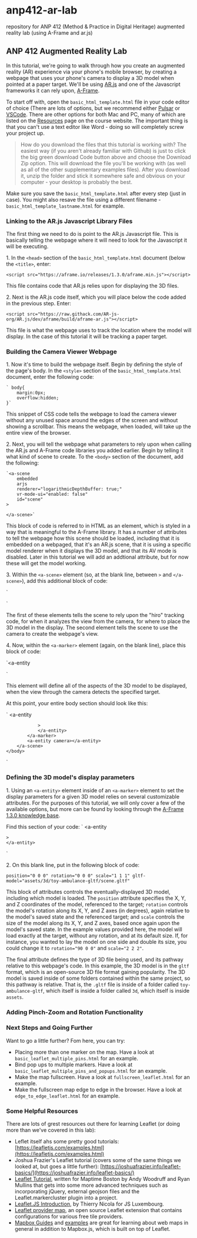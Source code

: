 # anp412-ar-lab
repository for ANP 412 (Method &amp; Practice in Digital Heritage) augmented reality lab (using A-Frame and ar.js)
## ANP 412 Augmented Reality Lab

In this tutorial, we're going to walk through how you create an augmented reality (AR) experience via your phone's mobile browser, by creating a webpage that uses your phone's camera to display a 3D model when pointed at a paper target. We'll be using [AR.js](https://ar-js-org.github.io/AR.js-Docs/) and one of the Javascript frameworks it can rely upon, [A-Frame](https://aframe.io/).

To start off with, open the `basic_html_template.html` file in your code editor of choice (There are lots of options, but we recommend either [Pulsar](https://pulsar-edit.dev/) or [VSCode](https://code.visualstudio.com/). There are other options for both Mac and PC, many of which are listed on the [Resources](https://anthropology.msu.edu/anp412-fs24/resources/) page on the course website. The important thing is that you can't use a text editor like Word - doing so will completely screw your project up.

> How do you download the files that this tutorial is working with? The easiest way (if you aren't already familiar with Github) is just to click the big green download Code button above and choose the Download Zip option. This will download the file you'll be working with (as well as all of the other supplementary examples files). After you download it, unzip the folder and stick it somewhere safe and obvious on your computer - your desktop is probably the best.
>
Make sure you save the `basic_html_template.html` after every step (just in case). You might also resave the file using a different filename - `basic_html_template_lastname.html` for example.

### Linking to the AR.js Javascript Library Files

The first thing we need to do is point to the AR.js Javascript file. This is basically telling the webpage where it will need to look for the Javascript it will be executing.

1\. In the `<head>` section of the `basic_html_template.html` document (below the `<title>`, enter:

`<script src="https://aframe.io/releases/1.3.0/aframe.min.js"></script>`

This file contains code that AR.js relies upon for displaying the 3D files.

2\. Next is the AR.js code itself, which you will place below the code added in the previous step. Enter:

`<script src="https://raw.githack.com/AR-js-org/AR.js/dev/aframe/build/aframe-ar.js"></script>`

This file is what the webpage uses to track the location where the model will display. In the case of this tutorial it will be tracking a paper target.

### Building the Camera Viewer Webpage

1\. Now it's time to build the webpage itself. Begin by defining the style of the page's body. In the `<style>` section of the `basic_html_template.html` document, enter the following code:

    ` body{
        margin:0px;
        overflow:hidden;
    }`

This snippet of CSS code tells the webpage to load the camera viewer without any unused space around the edges of the screen and without showing a scrollbar. This means the webpage, when loaded, will take up the entire view of the browser.

2\. Next, you will tell the webpage what parameters to rely upon when calling the AR.js and A-Frame code libraries you added earlier. Begin by telling it what kind of scene to create. To the `<body>` section of the document, add the following:

    `<a-scene
        embedded
        arjs
        renderer="logarithmicDepthBuffer: true;"
        vr-mode-ui="enabled: false"
        id="scene"
    >

    </a-scene>`

This block of code is referred to in HTML as an element, which is styled in a way that is meaningful to the A-Frame library. It has a number of attributes to tell the webpage how this scene should be loaded, including that it is embedded on a webpaged, that it's an AR.js scene, that it is using a specific model renderer when it displays the 3D model, and that its AV mode is disabled. Later in this tutorial we will add an addtional attribute, but for now these will get the model working.

3\. Within the `<a-scene>` element (so, at the blank line, between `>` and `</a-scene>`), add this additional block of code:

`<a-marker preset="hiro">

</a-marker>
<a-entity camera></a-entity>
`

The first of these elements tells the scene to rely upon the "hiro" tracking code, for when it analyzes the view from the camera, for where to place the 3D model in the display. The second element tells the scene to use the camera to create the webpage's view.

4\. Now, within the `<a-marker>` element (again, on the blank line), place this block of code:

`<a-entity

>
</a-entity>`

This element will define all of the aspects of the 3D model to be displayed, when the view through the camera detects the specified target.

At this point, your entire body section should look like this:

`    <body>
        <a-scene
            embedded
            arjs
            renderer="logarithmicDepthBuffer: true;"
            vr-mode-ui="enabled: false"
            gesture-detector
            id="scene"
        >
            <a-marker preset="hiro">
                <a-entity

                >
                </a-entity>
            </a-marker>
            <a-entity camera></a-entity>
        </a-scene>
    </body>
`
### Defining the 3D model's display parameters

1\. Using an `<a-entity>` element inside of an `<a-marker>` element to set the display parameters for a given 3D model relies on several customizable attributes. For the purposes of this tutorial, we will only cover a few of the available options, but more can be found by looking through the [A-Frame 1.3.0 knowledge base](https://aframe.io/docs/1.3.0/).

Find this section of your code:
`<a-marker preset="hiro">
    <a-entity

    >
    </a-entity>
</a-marker>
`

2\. On this blank line, put in the following block of code:

`position="0 0 0"
rotation="0 0 0"
scale="1 1 1"
gltf-model="assets/3d/toy-ambulance-gltf/scene.gltf"
`

This block of attributes controls the eventually-displayed 3D model, including which model is loaded. The `position` attribute specifies the X, Y, and Z coordinates of the model, referenced to the target; `rotation` controls the model's rotation along its X, Y, and Z axes (in degrees), again relative to the model's saved state and the referenced target; and `scale` controls the size of the model along its X, Y, and Z axes, based once again upon the model's saved state. In the example values provided here, the model will load exactly at the target, without any rotation, and at its default size. If, for instance, you wanted to lay the model on one side and double its size, you could change it to `rotation="90 0 0"` and `scale="2 2 2"`.

The final attribute defines the type of 3D file being used, and its pathway relative to this webpage's code. In this example, the 3D model is in the `gltf` format, which is an open-source 3D file format gaining popularity. The 3D model is saved inside of some folders contained within the same project, so this pathway is relative. That is, the `.gltf` file is inside of a folder called `toy-ambulance-gltf`, which itself is inside a folder called `3d`, which itself is inside `assets`.

### Adding Pinch-Zoom and Rotation Functionality



### Next Steps and Going Further

Want to go a little further? Fom here, you can try:

* Placing more than one marker on the map. Have a look at `basic_leaflet_multiple_pins.html` for an example.
* Bind pop ups to multiple markers. Have a look at `basic_leaflet_multiple_pins_and_popups.html` for an example.
* Make the map fullscreen. Have a look at `fullscreen_leaflet.html` for an example.
* Make the fullscreen map edge to edge in the browser. Have a look at `edge_to_edge_leaflet.html` for an example.

### Some Helpful Resources

There are lots of grest resources out there for learning Leaflet (or doing more than we've covered in this lab):

* Leflet itself ahs some pretty good tutorials: [https://leafletjs.com/examples.html](https://leafletjs.com/examples.html)
* Joshua Frazier's Leaflet tutorial (covers some of the same things we looked at, but goes a little further): [https://joshuafrazier.info/leaflet-basics/](https://joshuafrazier.info/leaflet-basics/)
* [Leaflet Tutorial](https://maptimeboston.github.io/leaflet-intro/), written for Maptime Boston by Andy Woodruff and Ryan Mullins that gets into some more advanced techniques such as incorporating jQuery, external geojson files and the Leaflet.markercluster plugin into a project.
* [Leaflet.JS Introduction](https://luxembourgjs.github.io/leaflet-demo/#/), by Thierry Nicola for JS Luxembourg.
* [Leaflet provider map](https://leaflet-extras.github.io/leaflet-providers/preview/index.html), an open source Leaflet extension that contains configurations for various free tile providers.
* [Mapbox Guides](https://docs.mapbox.com/help/) and [examples](hhttps://docs.mapbox.com/mapbox-gl-js/example/) are great for learning about web maps in general in addition to Mapbox.js, which is built on top of Leaflet.
